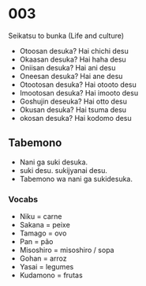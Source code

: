 # 003

Seikatsu to bunka (Life and culture)

- Otoosan desuka? Hai chichi desu
- Okaasan desuka? Hai haha desu
- Oniisan desuka? Hai ani desu
- Oneesan desuka? Hai ane desu
- Otootosan desuka? Hai otooto desu
- Imootosan desuka? Hai imooto desu
- Goshujin deseuka? Hai otto desu
- Okusan desuka? Hai tsuma desu
- okosan desuka? Hai kodomo desu

## Tabemono

- Nani ga suki desuka.
- suki desu. sukijyanai desu.
- Tabemono wa nani ga sukidesuka.

### Vocabs

- Niku = carne
- Sakana = peixe
- Tamago = ovo
- Pan = pão
- Misoshiro = misoshiro / sopa
- Gohan = arroz
- Yasai = legumes
- Kudamono = frutas
